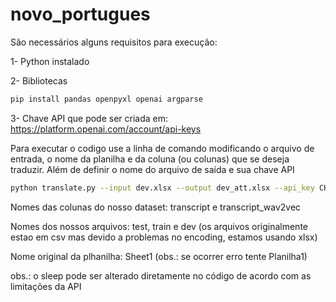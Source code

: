# novo_portugues
São necessários alguns requisitos para execução:

1- Python instalado

2- Bibliotecas
```bash
pip install pandas openpyxl openai argparse

```
3- Chave API que pode ser criada em: https://platform.openai.com/account/api-keys


Para executar o codigo use a linha de comando modificando o arquivo de entrada, o nome da planilha e da coluna (ou colunas) que se deseja traduzir. Além de definir o nome do arquivo de saída e sua chave API
```bash
python translate.py --input dev.xlsx --output dev_att.xlsx --api_key CHAVEAPI --sheet Sheet1 --column COLUNA1 COLUNA2
```
Nomes das colunas do nosso dataset: transcript e transcript_wav2vec

Nomes dos nossos arquivos: test, train e dev (os arquivos originalmente estao em csv mas devido a problemas no encoding, estamos usando xlsx)

Nome original da plhanilha: Sheet1 (obs.: se ocorrer erro tente Planilha1)

obs.: o sleep pode ser alterado diretamente no código de acordo com as limitações da API
